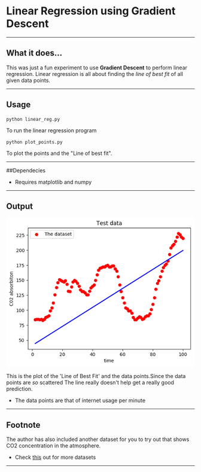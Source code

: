 # Linear Regression using Gradient Descent

----
## What it does...
This was just a fun experiment to use **Gradient Descent** to perform linear regression. Linear regression is all about finding the *line of best fit* of all given data points.

----
## Usage

    python linear_reg.py

To run the linear regression program

    python plot_points.py

To plot the points and the "Line of best fit".

----

##Dependecies

* Requires matplotlib and numpy


----

## Output

![Graph](/graph.png?raw=true)

This is the plot of the 'Line of Best Fit' and the data points.Since the data points are *so* scattered
The line really doesn't help get a really good prediction.

* The data points are that of internet usage per minute

----

## Footnote

The author has also included another dataset for you to try out that shows CO2 concentration
in the atmosphere.

* Check [this](https://vincentarelbundock.github.io/Rdatasets/datasets.html) out for more datasets
----
